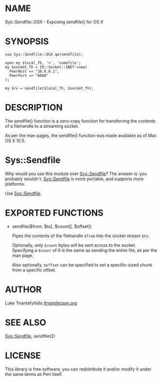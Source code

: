 # NAME

Sys::Sendfile::OSX - Exposing sendfile() for OS X

# SYNOPSIS

    use Sys::Sendfile::OSX qw(sendfile);

    open my $local_fh, '<', 'somefile';
    my $socket_fh = IO::Socket::INET->new(
      PeerHost => "10.0.0.1",
      PeerPort => "8080"
    );

    my $rv = sendfile($local_fh, $socket_fh);

# DESCRIPTION

The sendfile() function is a zero-copy function for transferring the
contents of a filehandle to a streaming socket.

As per the man pages, the sendfile() function was made available as of Mac
OS X 10.5.

# Sys::Sendfile

Why would you use this module over [Sys::Sendfile](https://metacpan.org/pod/Sys::Sendfile)? The answer is: you
probably wouldn't. [Sys::Sendfile](https://metacpan.org/pod/Sys::Sendfile) is more portable, and supports more
platforms.

Use [Sys::Sendfile](https://metacpan.org/pod/Sys::Sendfile).

# EXPORTED FUNCTIONS

- sendfile($from, $to\[, $count\]\[, $offset\])

    Pipes the contents of the filehandle `$from` into the socket stream `$to`.

    Optionally, only `$count` bytes will be sent across to the socket. Specifying a
    `$count` of 0 is the same as sending the entire file, as per the man page.

    Also optionally, `$offset` can be specified to set a specific-sized chunk from
    a specific offset.

# AUTHOR

Luke Triantafyllidis <ltriant@cpan.org>

# SEE ALSO

[Sys::Sendfile](https://metacpan.org/pod/Sys::Sendfile), sendfile(2)

# LICENSE

This library is free software; you can redistribute it and/or modify it
under the same terms as Perl itself.

